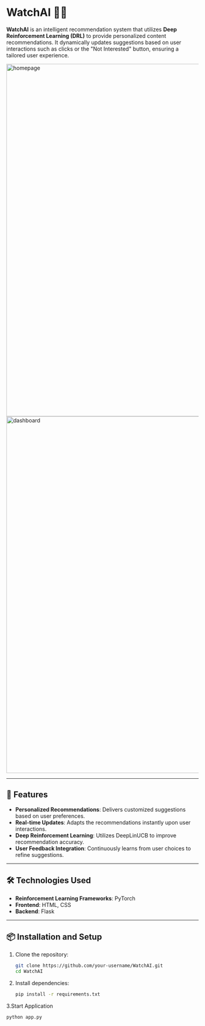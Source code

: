 # WatchAI 🎥🤖

**WatchAI** is an intelligent recommendation system that utilizes **Deep Reinforcement Learning (DRL)** to provide personalized content recommendations. It dynamically updates suggestions based on user interactions such as clicks or the "Not Interested" button, ensuring a tailored user experience.

<img width="924" alt="homepage" src="https://github.com/user-attachments/assets/ae19de99-6f13-431a-9619-5317c4e1f508"> 
<img width="935" alt="dashboard" src="https://github.com/user-attachments/assets/62ef7943-5c1f-4e14-b929-a78931444b67">

---


## 🌟 Features

- **Personalized Recommendations**: Delivers customized suggestions based on user preferences.
- **Real-time Updates**: Adapts the recommendations instantly upon user interactions.
- **Deep Reinforcement Learning**: Utilizes DeepLinUCB to improve recommendation accuracy.
- **User Feedback Integration**: Continuously learns from user choices to refine suggestions.

---

## 🛠️ Technologies Used

- **Reinforcement Learning Frameworks**: PyTorch
- **Frontend**: HTML, CSS
- **Backend**: Flask
---

## 📦 Installation and Setup

1. Clone the repository:
   ```bash
   git clone https://github.com/your-username/WatchAI.git
   cd WatchAI
   ```

2. Install dependencies:
   ```bash
   pip install -r requirements.txt
   ```

3.Start Application
```bash
python app.py
```



